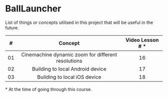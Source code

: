 # BallLauncher

List of things or concepts utilised in this project that will be useful in the future.

|  #  |                      Concept                       | Video Lesson # \* |
| :-: | :------------------------------------------------: | :---------------: |
| 01  | Cinemachine dynamic zoom for different resolutions |        16         |
| 02  |          Building to local Android device          |        17         |
| 03  |            Building to local iOS device            |        18         |

\* At the time of going through this course.
